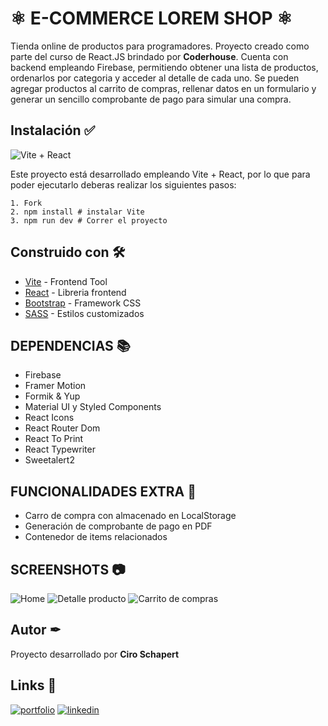 
# ⚛ E-COMMERCE LOREM SHOP ⚛

Tienda online de productos para programadores. Proyecto creado como parte del curso de React.JS brindado por **Coderhouse**.
Cuenta con backend empleando Firebase, permitiendo obtener una lista de productos, ordenarlos por categoria y acceder al detalle de cada uno. Se pueden agregar productos al carrito de compras, rellenar datos en un formulario y generar un sencillo comprobante de pago para simular una compra.

## Instalación ✅

![Vite + React](https://miro.medium.com/max/1400/0*6poDC_xXdTrdpi_z.png)

Este proyecto está desarrollado empleando Vite + React, por lo que para poder ejecutarlo deberas realizar los siguientes pasos:
```
1. Fork
2. npm install # instalar Vite
3. npm run dev # Correr el proyecto
```
## Construido con 🛠

* [Vite](https://vitejs.dev/) - Frontend Tool
* [React](https://beta.es.reactjs.org/) - Libreria frontend
* [Bootstrap](https://getbootstrap.com/docs/5.2/getting-started/introduction/) - Framework CSS
* [SASS](https://sass-lang.com/) - Estilos customizados

## DEPENDENCIAS 📚

* Firebase
* Framer Motion
* Formik & Yup
* Material UI y Styled Components
* React Icons
* React Router Dom
* React To Print
* React Typewriter
* Sweetalert2

## FUNCIONALIDADES EXTRA 🔩

* Carro de compra con almacenado en LocalStorage
* Generación de comprobante de pago en PDF
* Contenedor de items relacionados

## SCREENSHOTS 📷

![Home](https://i.postimg.cc/yxy5g5sz/Captura-de-pantalla-2022-11-24-193620.png)
![Detalle producto](https://i.postimg.cc/15ybh9rR/Captura-de-pantalla-2022-11-24-193651.png)
![Carrito de compras](https://i.postimg.cc/DfrRMWsY/Captura-de-pantalla-2022-11-24-193715.png)

## Autor ✒

Proyecto desarrollado por **Ciro Schapert**
## Links 🔗 
[![portfolio](https://img.shields.io/badge/my_portfolio-000?style=for-the-badge&logo=ko-fi&logoColor=white)](*)
[![linkedin](https://img.shields.io/badge/linkedin-0A66C2?style=for-the-badge&logo=linkedin&logoColor=white)](https://www.linkedin.com/in/ciro-schapert-557813238/)


